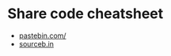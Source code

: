 # Share code cheatsheet

<!-- Move to Learn to Code as this is more Resources. Also relates to codepens. -->

- [pastebin.com/](https://pastebin.com/)
- [sourceb.in](https://sourceb.in)

<!--stackedit_data:
eyJoaXN0b3J5IjpbLTI5ODY5MzIyOV19
-->